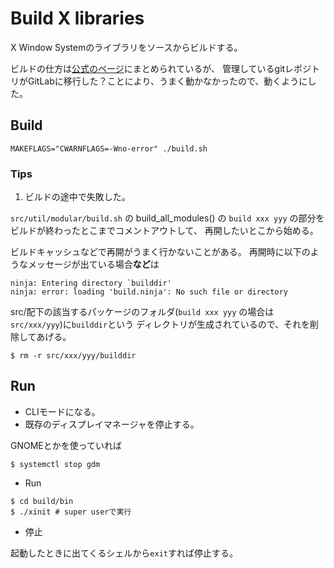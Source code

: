 # Build X libraries

X Window Systemのライブラリをソースからビルドする。

ビルドの仕方は[公式のページ](https://www.x.org/wiki/Building_the_X_Window_System/)にまとめられているが、
管理しているgitレポジトリがGitLabに移行した？ことにより、うまく動かなかったので、動くようにした。

## Build
```
MAKEFLAGS="CWARNFLAGS=-Wno-error" ./build.sh
```

### Tips

1. ビルドの途中で失敗した。

`src/util/modular/build.sh` の build_all_modules() の `build xxx yyy` の部分をビルドが終わったとこまでコメントアウトして、
再開したいとこから始める。

ビルドキャッシュなどで再開がうまく行かないことがある。
再開時に以下のようなメッセージが出ている場合**など**は

```
ninja: Entering directory `builddir'
ninja: error: loading 'build.ninja': No such file or directory
```

src/配下の該当するパッケージのフォルダ(`build xxx yyy` の場合は `src/xxx/yyy`)に`builddir`という
ディレクトリが生成されているので、それを削除してあげる。

```
$ rm -r src/xxx/yyy/builddir
```

## Run

- CLIモードになる。
- 既存のディスプレイマネージャを停止する。

GNOMEとかを使っていれば
```
$ systemctl stop gdm
```

- Run

```
$ cd build/bin
$ ./xinit # super userで実行
```

- 停止

起動したときに出てくるシェルから`exit`すれば停止する。
